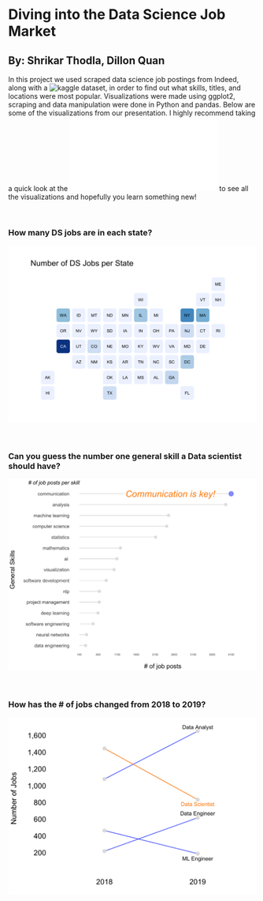 # Diving into the Data Science Job Market
## By: Shrikar Thodla, Dillon Quan


In this project we used scraped data science job postings from Indeed, along with a ![kaggle dataset](https://www.kaggle.com/sl6149/data-scientist-job-market-in-the-us), in order to find out what skills, titles, and locations were most popular. Visualizations were made using ggplot2, scraping and data manipulation were done in Python and pandas. Below are some of the visualizations from our presentation. I highly recommend taking a quick look at the ![full presentation](MSDS_EDA_Final_Presentation_Dillon_Shrikar.pdf) to see all the visualizations and hopefully you learn something new!
  
<br>

### How many DS jobs are in each state?
![Statebins](/images/statebins.png)

<br>

### Can you guess the number one general skill a Data scientist should have?
![Comm](/images/comm.png)

<br>

### How has the # of jobs changed from 2018 to 2019?
![Slope](/images/slope.png)
